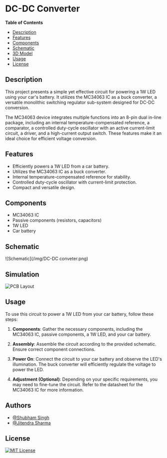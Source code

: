 # DC-DC Converter

**Table of Contents**
- [Description](#description)
- [Features](#features)
- [Components](#components)
- [Schematic](#schematic)
- [3D Model](#3d-model)
- [Usage](#usage)
- [License](#license)

## Description

This project presents a simple yet effective circuit for powering a 1W LED using your car's battery. It utilizes the MC34063 IC as a buck converter, a versatile monolithic switching regulator sub-system designed for DC-DC conversion.

The MC34063 device integrates multiple functions into an 8-pin dual in-line package, including an internal temperature-compensated reference, a comparator, a controlled duty-cycle oscillator with an active current-limit circuit, a driver, and a high-current output switch. These features make it an ideal choice for efficient voltage conversion.
## Features

- Efficiently powers a 1W LED from a car battery.
- Utilizes the MC34063 IC as a buck converter.
- Internal temperature-compensated reference for stability.
- Controlled duty-cycle oscillator with current-limit protection.
- Compact and versatile design.

## Components

- MC34063 IC
- Passive components (resistors, capacitors)
- 1W LED
- Car battery
## Schematic

![Schematic](/img/DC-DC conveter.png)

## Simulation

![PCB Layout](/img/Sketch.png)



## Usage

To use this circuit to power a 1W LED from your car battery, follow these steps:

1. **Components**: Gather the necessary components, including the MC34063 IC, passive components, a 1W LED, and your car battery.

2. **Assembly**: Assemble the circuit according to the provided schematic. Ensure correct component connections.

3. **Power On**: Connect the circuit to your car battery and observe the LED's illumination. The buck converter will efficiently regulate the voltage to power the LED.

4. **Adjustment (Optional)**: Depending on your specific requirements, you may need to fine-tune the circuit. Refer to the datasheet for the MC34063 IC for more information.

## Authors

- [@Shubham Singh](https://github.com/Shubham722-227)
- [@Jitendra Sharma](https://github.com/jitendrasharma04)

## License

[![MIT License](https://img.shields.io/badge/License-MIT-green.svg)](https://choosealicense.com/licenses/mit/)

